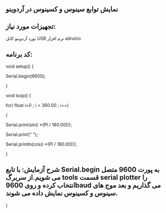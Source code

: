 ## نمایش توابع سینوس و کسینوس در آردوینو
## تجهیزات مورد نیاز:
بورد آردوینو
کابل USB
نرم افزار adruino
 ## کد برنامه: 
void setup() {


Serial.begin(9600);

}

void loop() 
{

  for( float i=0 ; i < 360.00 ; i++)
  
  {
  
 Serial.print(sin(i *(PI / 180.00)));

  Serial.print(" ");
 
   Serial.println(cos(i *(PI / 180.00)));

  }
  ## شرح آزمایش: با تابع Serial.begin به پورت 9600 متصل می شویم.از سربرگ tools قسمت serial plotter را انتخاب کرده و روی 9600baud می گذاریم و بعد موج های سینوس و کسینوس نمایش داده می شوند.
 

}
